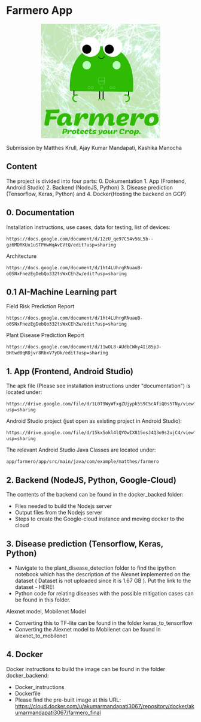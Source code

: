 # Farmero App

<p align="center"> 
<img src="farmero.png">
</p>

Submission by Matthes Krull, Ajay Kumar Mandapati, Kashika Manocha 


## Content

The project is divided into four parts: 0. Dokumentation 1. App (Frontend, Android Studio) 2. Backend (NodeJS, Python) 3. Disease prediction (Tensorflow, Keras, Python) and 4. Docker(Hosting the backend on GCP)

## 0. Documentation

Installation instructions, use cases, data for testing, list of devices:

```
https://docs.google.com/document/d/12zU_qe97C54v56L5b--gz6MDRKUx1uSTPHwWqAvEVtQ/edit?usp=sharing
```

Architecture
```
https://docs.google.com/document/d/1ht4LUhrgRNuauB-o0SNxFnezEgDebQo332tsWxCEhZw/edit?usp=sharing
```

## 0.1 AI-Machine Learning part

Field Risk Prediction Report
```
https://docs.google.com/document/d/1ht4LUhrgRNuauB-o0SNxFnezEgDebQo332tsWxCEhZw/edit?usp=sharing
```

Plant Disease Prediction Report
```
https://docs.google.com/document/d/11wOL8-AUdbCWhy4Ii85pJ-BHtwd0qRDjvr8RbxV7yDk/edit?usp=sharing
```


## 1. App (Frontend, Android Studio)


The apk file (Please see installation instructions under "documentation") is located under:
```
https://drive.google.com/file/d/1L0T9WyWfxgZUjypk5S9C5cAfiQ0s5TNy/view?usp=sharing
```

Android Studio project (just open as existing project in Android Studio):

```
https://drive.google.com/file/d/15kx5okl4lQYOwIX815osJ4Q3o9s2ujC4/view?usp=sharing
```
The relevant Android Studio Java Classes are located under:

```
app/farmero/app/src/main/java/com/example/matthes/farmero
```


## 2. Backend (NodeJS, Python, Google-Cloud)
The contents of the backend can be found in the docker_backed folder:
- Files needed to build the Nodejs server
- Output files from the Nodejs server
- Steps to create the Google-cloud instance and moving docker to the cloud

## 3. Disease prediction (Tensorflow, Keras, Python)
- Navigate to the plant_disease_detection folder to find the ipython notebook which has the description of the Alexnet implemented on the dataset ( Dataset is not uploaded since it is 1.67 GB ).
Put the link to the dataset - HERE!
- Python code for relating diseases with the possible mitigation cases can be found in this folder.

Alexnet model, Mobilenet Model
- Converting this to TF-lite can be found in the folder keras_to_tensorflow
- Converting the Alexnet model to Mobilenet can be found in alexnet_to_mobilenet

## 4. Docker
Docker instructions to build the image can be found in the folder docker_backend:
- Docker_instructions
- Dockerfile
- Please find the pre-built image at this URL:
https://cloud.docker.com/u/akumarmandapati3067/repository/docker/akumarmandapati3067/farmero_final

